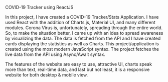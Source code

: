 COVID-19 Tracker using ReactJS

In this project, I have created a COVID-19 Tracker/Stats Application. I have used React with the addition of Charts.js, Material UI, and many different modules. Corona Virus is, unfortunately, spreading through the entire world. So, to make the situation better, I came up with an idea to spread awareness by visualizing the data. The data is fetched from the API and I have created cards displaying the statistics as well as Charts. This project/application is created using the most modern JavaScript syntax. The project fetches the live data from the API using Async/Await syntax.

The features of the website are easy to use, attractive UI, charts speak more than text, real-time data, and last but not least, it is a responsive website for both desktop & mobile view.
